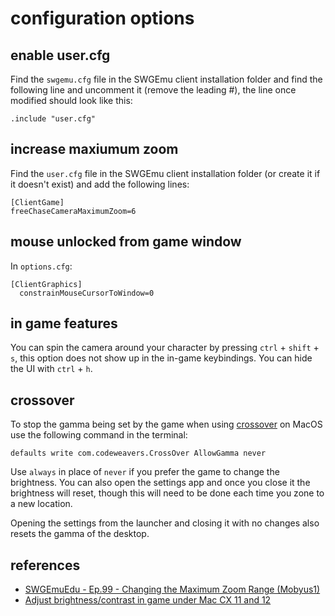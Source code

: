 # configuration options

## enable user.cfg
Find the `swgemu.cfg` file in the SWGEmu client installation folder and find the following line and uncomment it (remove the leading #), the line once modified should look like this:

```
.include "user.cfg"
```

## increase maxiumum zoom

Find the `user.cfg` file in the SWGEmu client installation folder (or create it if it doesn't exist) and add the following lines:

```
[ClientGame]
freeChaseCameraMaximumZoom=6
```

## mouse unlocked from game window

In `options.cfg`:

```
[ClientGraphics]
  constrainMouseCursorToWindow=0
```

## in game features

You can spin the camera around your character by pressing `ctrl` + `shift` + `s`, this option does not show up in the in-game keybindings. You can hide the UI with `ctrl` + `h`.

## crossover

To stop the gamma being set by the game when using [crossover](https://www.codeweavers.com/crossover/) on MacOS use the following command in the terminal:

```
defaults write com.codeweavers.CrossOver AllowGamma never
```

Use `always` in place of `never` if you prefer the game to change the brightness. You can also open the settings app and once you close it the brightness will reset, though this will need to be done each time you zone to a new location.

Opening the settings from the launcher and closing it with no changes also resets the gamma of the desktop.

## references

* [SWGEmuEdu - Ep.99 - Changing the Maximum Zoom Range (Mobyus1)](https://www.youtube.com/watch?v=-gZpskSlXhs)
* [Adjust brightness/contrast in game under Mac CX 11 and 12](https://www.codeweavers.com/compatibility/crossover/tips/deus-ex/adjust-brightness-contrast-in-game-under-mac-cx-11-and-12)
